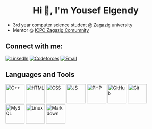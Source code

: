 <h1 align="center">Hi 👋, I'm Yousef Elgendy</h1>


+ 3rd year computer science student @ Zagazig university
+ Mentor @ <a href="https://icpczagazig.org/">ICPC Zagazig Comumnity</a>


## Connect with me:
[![LinkedIn](https://img.shields.io/badge/LinkedIn-0077B5?style=for-the-badge&logo=linkedin&logoColor=white)](https://www.linkedin.com/in/elgendy77)
[![Codeforces](https://img.shields.io/badge/Codeforces-445f9d?style=for-the-badge&logo=codeforces&logoColor=white)](https://codeforces.com/profile/Yousef_Elgendy)
[![Email](https://img.shields.io/badge/Email-D14836?style=for-the-badge&logo=gmail&logoColor=white)](mailto:elgendyyousef539@gmail.com)


## Languages and Tools
<p align="left">
  <img src="https://cdn.jsdelivr.net/gh/devicons/devicon/icons/cplusplus/cplusplus-original.svg" alt="C++" width="60"/>
  <img src="https://cdn.jsdelivr.net/gh/devicons/devicon/icons/html5/html5-original.svg" alt="HTML" width="60"/>
  <img src="https://cdn.jsdelivr.net/gh/devicons/devicon/icons/css3/css3-original.svg" alt="CSS" width="60"/>
  <img src="https://cdn.jsdelivr.net/gh/devicons/devicon/icons/javascript/javascript-original.svg" alt="JS" width="60"/>
  <img src="https://cdn.jsdelivr.net/gh/devicons/devicon/icons/php/php-original.svg" alt="PHP" width="60"/>
  <img src="https://cdn.jsdelivr.net/gh/devicons/devicon/icons/github/github-original.svg" alt="GitHub" width="60"/>
  <img src="https://cdn.jsdelivr.net/gh/devicons/devicon/icons/git/git-original.svg" alt="Git" width="60"/>
  <img src="https://cdn.jsdelivr.net/gh/devicons/devicon/icons/mysql/mysql-original.svg" alt="MySQL" width="60"/>
  <img src="https://cdn.jsdelivr.net/gh/devicons/devicon/icons/linux/linux-original.svg" alt="Linux" width="60"/>
  <img src="https://cdn.jsdelivr.net/gh/devicons/devicon/icons/markdown/markdown-original.svg" alt="Markdown" width="60"/>
</p>